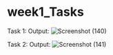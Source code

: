 # week1_Tasks
Task 1:
Output:
![Screenshot (140)](https://github.com/21b01a12h6/week1_Tasks/assets/118184358/e6fa3bf1-0947-4c32-9170-dfec240c7795)


Task 2:
Output:
![Screenshot (141)](https://github.com/21b01a12h6/week1_Tasks/assets/118184358/ceb40282-02db-473a-b3df-0d246266336e)
